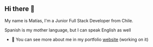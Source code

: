 ## Hi there 👋

My name is Matías, I'm a Junior Full Stack Developer from Chile.

Spanish is my mother language, but I can speak English as well

- 🔭 You can see more about me in my portfolio [website]( https://kumati63.github.io/) (working on it)
<!--
**Kumati63/Kumati63** is a ✨ _special_ ✨ repository because its `README.md` (this file) appears on your GitHub profile.

Here are some ideas to get you started:

- 🔭 I’m currently working on ...
- 🌱 I’m currently learning ...
- 👯 I’m looking to collaborate on ...
- 🤔 I’m looking for help with ...
- 💬 Ask me about ...
- 📫 How to reach me: ...
- 😄 Pronouns: ...
- ⚡ Fun fact: ...
-->
